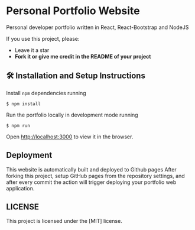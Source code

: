 # Personal Portfolio Website 

Personal developer portfolio written in React, React-Bootstrap and NodeJS

If you use this project, please:
* Leave it a star
* **Fork it or give me credit in the README of your project**

## 🛠 Installation and Setup Instructions

Install `npm` dependencies running

```shell
$ npm install
```

Run the portfolio locally in development mode running

```shell
$ npm run
```

Open [http://localhost:3000](http://localhost:3000) to view it in the browser.

## Deployment
This website is automatically built and deployed to Github pages 
After forking this project, setup GitHub pages from the repository settings, and after every commit the action will trigger deploying your portfolio web application.

## LICENSE
This project is licensed under the [MIT] license.
